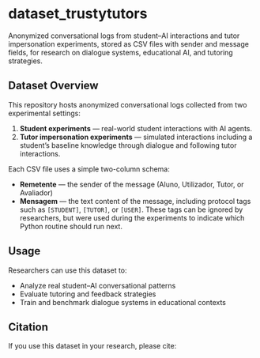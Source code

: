 # dataset_trustytutors

Anonymized conversational logs from student–AI interactions and tutor impersonation experiments, stored as CSV files with sender and message fields, for research on dialogue systems, educational AI, and tutoring strategies.

## Dataset Overview

This repository hosts anonymized conversational logs collected from two experimental settings:
1. **Student experiments** — real-world student interactions with AI agents.
2. **Tutor impersonation experiments** — simulated interactions including a student’s baseline knowledge through dialogue and following tutor interactions.

Each CSV file uses a simple two-column schema:
- **Remetente** — the sender of the message (Aluno, Utilizador, Tutor, or Avaliador)
- **Mensagem** — the text content of the message, including protocol tags such as `[STUDENT]`, `[TUTOR]`, or `[USER]`. These tags can be ignored by researchers, but were used during the experiments to indicate which Python routine should run next.


## Usage

Researchers can use this dataset to:
- Analyze real student–AI conversational patterns
- Evaluate tutoring and feedback strategies
- Train and benchmark dialogue systems in educational contexts

## Citation
If you use this dataset in your research, please cite:

